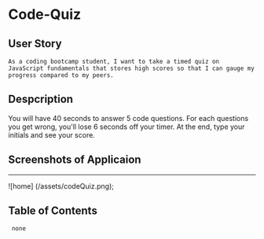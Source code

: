 # Code-Quiz

## User Story
```
As a coding bootcamp student, I want to take a timed quiz on JavaScript fundamentals that stores high scores so that I can gauge my progress compared to my peers.

```

## Despcription

You will have 40 seconds to answer 5 code questions. For each questions you get wrong, you'll lose 6 seconds off your timer. At the end, type your initials and see your score.


## Screenshots of  Applicaion
---
![home] (/assets/codeQuiz.png);

## Table of Contents
```
 none

 ```
 


 